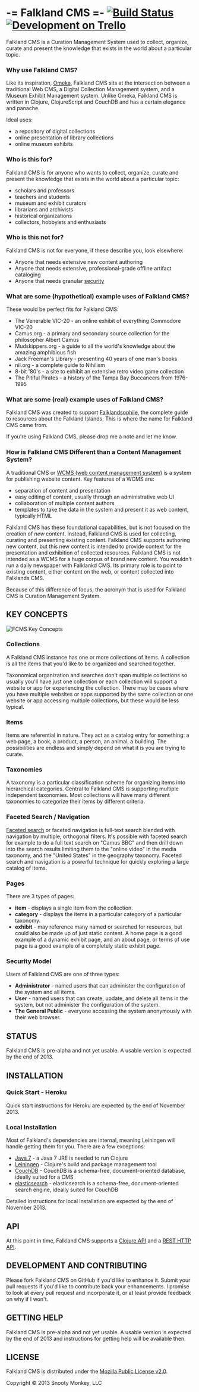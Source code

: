 -= Falkland CMS =- [![Build Status](https://travis-ci.org/SnootyMonkey/Falkland-CMS.png?branch=master)](https://travis-ci.org/SnootyMonkey/Falkland-CMS) [![Development on Trello](http://snooty-monkey-open-images.s3.amazonaws.com/managed_on_trello.jpg)](https://trello.com/b/UgzPjFAX/falkland-cms)
============

Falkland CMS is a Curation Management System used to collect, organize, curate and present the knowledge that
exists in the world about a particular topic.


### Why use Falkland CMS?

Like its inspiration, [Omeka](http://omeka.org/about/), Falkland CMS sits at the intersection between a
traditional Web CMS, a Digital Collection Management system, and a Museum Exhibit Management system. Unlike Omeka,
Falkland CMS is written in Clojure, ClojureScript and CouchDB and has a certain elegance and panache.

Ideal uses:

* a repository of digital collections
* online presentation of library collections
* online museum exhibits

### Who is this for?

Falkland CMS is for anyone who wants to collect, organize, curate and present the knowledge that exists in the
world about a particular topic:

* scholars and professors
* teachers and students
* museum and exhibit curators
* librarians and archivists
* historical organizations
* collectors, hobbyists and enthusiasts

### Who is this not for?

Falkland CMS is not for everyone, if these describe you, look elsewhere:

* Anyone that needs extensive new content authoring
* Anyone that needs extensive, professional-grade offline artifact cataloging
* Anyone that needs granular [security](#security)

### What are some (hypothetical) example uses of Falkland CMS?

These would be perfect fits for Falkland CMS:

* The Venerable VIC-20 - an online exhibit of everything Commodore VIC-20
* Camus.org - a primary and secondary source collection for the philosopher Albert Camus
* Mudskippers.org - a guide to all the world's knowledge about the amazing amphibious fish
* Jack Freeman's Library - presenting 40 years of one man's books
* nil.org - a complete guide to Nihilism 
* 8-bit '80's - a site to exhibit an extensive retro video game collection
* The Pitiful Pirates - a history of the Tampa Bay Buccaneers from 1976-1995

### What are some (real) example uses of Falkland CMS?

Falkland CMS was created to support [Falklandsophile](http://falklandsophile.com), the complete guide
to resources about the Falkland Islands. This is where the name for Falkland CMS came from.

If you're using Falkland CMS, please drop me a note and let me know.

### How is Falkland CMS Different than a Content Management System?

A traditional CMS or [WCMS (web content management system)](http://en.wikipedia.org/wiki/Web_content_management_system)
is a system for publishing website content. Key features of a WCMS are:

* separation of content and presentation
* easy editing of content, usually through an administrative web UI
* collaboration of multiple content authors
* templates to take the data in the system and present it as web content, typically HTML

Falkland CMS has these foundational capabilities, but is not focused on the creation of *new* content. Instead,
Falkland CMS is used for collecting, curating and presenting existing content. Falkland CMS supports authoring
new content, but this new content is intended to provide context for the presentation and exhibition of
collected resources. Falkland CMS is not intended as a WCMS for a huge corpus of brand new content. You wouldn't
run a daily newspaper with Falklankd CMS. Its primary role is to point to existing content, either content on the
web, or content collected into Falklands CMS.

Because of this difference of focus, the acronym that is used for Falkland CMS is Curation Management System. 

## KEY CONCEPTS

![FCMS Key Concepts](./docs/images/FCMS-High-level.png "FCMS Key Concepts")

### Collections

A Falkland CMS instance has one or more collections of items. A collection is all the items that you'd like to
be organized and searched together.

Taxonomical organization and searches don't span multiple collections so
usually you'll have just one collection or each collection will support a website or app for experiencing
the collection. There may be cases where you have multiple websites or apps supported by the same collection
or one website or app accessing multiple collections, but these would be less typical.

### Items

Items are referential in nature. They act as a catalog entry for something: a web page, a book, a product,
a person, an animal, a building. The possibilities are endless and simply depend on what it is you are
trying to curate.

### Taxonomies

A taxonomy is a particular classification scheme for organizing items into hierarchical categories. Central to
Falkland CMS is supporting multiple independent taxonomies. Most collections will have many different taxonomies
to categorize their items by different criteria. 

### Faceted Search / Navigation

[Faceted search](http://en.wikipedia.org/wiki/Faceted_search) or faceted navigation is full-text search blended with navigation by multiple, orthogonal filters. It's possible with faceted search for example to do a full text search on "Camus BBC" and then drill down into the search results limiting them to the "online video" in the media taxonomy, and the "United States" in the geography taxonomy. Faceted search and navigation is a powerful technique for quickly exploring a large catalog of items.

### Pages

There are 3 types of pages:

* **item** - displays a single item from the collection.
* **category** - displays the items in a particular category of a particular taxonomy.
* **exhibit** - may reference many named or searched for resources, but could also be made up of just static content. A home page is a good example of a dynamic exhibit page, and an about page, or terms of use page is a good example of a completely static exhibit page.

### <a name="security"/> Security Model

Users of Falkland CMS are one of three types:

* **Administrator** - named users that can administer the configuration of the system and all items.
* **User** - named users that can create, update, and delete all items in the system, but not administer the configuration of the system.
* **The General Public** - everyone accessing the system anonymously with their web browser.

## STATUS

Falkland CMS is pre-alpha and not yet usable. A usable version is expected by the end of 2013.

## INSTALLATION

### Quick Start - Heroku

Quick start instructions for Heroku are expected by the end of November 2013.

### Local Installation

Most of Falkland's dependencies are internal, meaning Leiningen will handle getting them for you. There are a few exceptions:

* [Java 7](http://www.oracle.com/technetwork/java/javase/downloads/index.html) - a Java 7 JRE is needed to run Clojure
* [Leiningen](https://github.com/technomancy/leiningen) - Clojure's build and package management tool
* [CouchDB](http://http://couchdb.apache.org/) - CouchDB is a schema-free, document-oriented database, ideally suited for a CMS
* [elasticsearch](http://www.elasticsearch.org/) - elasticsearch is a schema-free, document-oriented search engine, ideally suited for CouchDB

Detailed instructions for local installation are expected by the end of November 2013.

## API

At this point in time, Falkland CMS supports a [Clojure API](http://htmlpreview.github.io/?https://github.com/SnootyMonkey/Falkland-CMS/master/docs/API/Clojure/index.html) and a [REST HTTP API](http://falkland-cms-api.readthedocs.org/).

## DEVELOPMENT AND CONTRIBUTING

Please fork Falkland CMS on GitHub if you'd like to enhance it. Submit your pull requests if you'd like to contribute back your enhancements. I promise to look at every pull request and incorporate it, or at least provide feedback on why if I won't.

## GETTING HELP

Falkland CMS is pre-alpha and not yet usable. A usable version is expected by the end of 2013 and instructions for getting help will be available then.

## LICENSE

Falkland CMS is distributed under the [Mozilla Public License v2.0](http://www.mozilla.org/MPL/2.0/).

Copyright © 2013 Snooty Monkey, LLC
